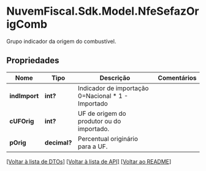 # NuvemFiscal.Sdk.Model.NfeSefazOrigComb
Grupo indicador da origem do combustível.

## Propriedades

Nome | Tipo | Descrição | Comentários
------------ | ------------- | ------------- | -------------
**indImport** | **int?** | Indicador de importação 0&#x3D;Nacional  * 1 - Importado | 
**cUFOrig** | **int?** | UF de origem do produtor ou do importado. | 
**pOrig** | **decimal?** | Percentual originário para a UF. | 

[[Voltar à lista de DTOs]](../README.md#documentation-for-models) [[Voltar à lista de API]](../README.md#documentation-for-api-endpoints) [[Voltar ao README]](../README.md)

